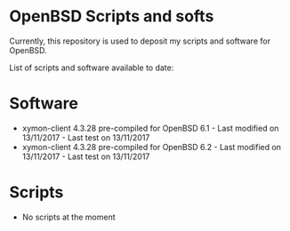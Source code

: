 # OpenBSD Scripts and softs

Currently, this repository is used to deposit my scripts and software for OpenBSD.

List of scripts and software available to date:

# Software

- xymon-client 4.3.28 pre-compiled for OpenBSD 6.1 - Last modified on 13/11/2017 - Last test on 13/11/2017
- xymon-client 4.3.28 pre-compiled for OpenBSD 6.2 - Last modified on 13/11/2017 - Last test on 13/11/2017

# Scripts

- No scripts at the moment
